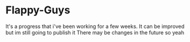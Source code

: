 # Flappy-Guys
It's a progress that i've been working for a few weeks. It can be improved but im still going to publish it
There may be changes in the future so yeah
